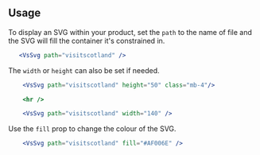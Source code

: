 ## Usage
To display an SVG within your product, set the `path` to the 
name of file and the SVG will fill the container it's constrained in. 

 ```jsx
    <VsSvg path="visitscotland" />
  ```

The `width` or `height` can also be set if needed. 

```jsx  
    <VsSvg path="visitscotland" height="50" class="mb-4"/>

    <hr />

    <VsSvg path="visitscotland" width="140" />
```

Use the `fill` prop to change the colour of the SVG. 
```jsx
    <VsSvg path="visitscotland" fill="#AF006E" />
```
